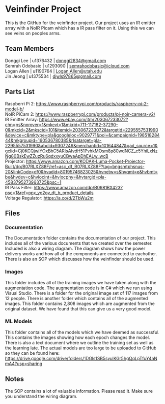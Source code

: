 # Veinfinder Project
This is the GitHub for the veinfinder project. Our project uses an IR emitter array with a NoIR Picam which has a IR pass filter on it. Using this we can see veins on peoples arms.

## Team Members
Donggi Lee | u1376432 | donggi2834@gmail.com <br />
Semrah Odobasic | u1293090 | semrahodobasic@icloud.com <br />
Logan Allen | u1190764 | Logan.Allen@utah.edu <br />
Jin Jeong   | u1375534 | djwls97865@gmail.com <br />

## Parts List
Raspberri Pi 2: https://www.raspberrypi.com/products/raspberry-pi-2-model-b/ <br />
NoIR PiCam 2: https://www.raspberrypi.com/products/pi-noir-camera-v2/ <br />
IR Emitter Array: https://www.ebay.com/itm/203067233072?chn=ps&norover=1&mkevt=1&mkrid=711-117182-37290-0&mkcid=2&mkscid=101&itemid=203067233072&targetid=2295557531990&device=c&mktype=pla&googleloc=9029771&poi=&campaignid=19851828444&mkgroupid=160536780385&rlsatarget=pla-2295557531990&abcId=9307249&merchantid=101644847&gad_source=1&gclid=Cj0KCQjwiYOxBhC5ARIsAIvdH51PvhkMOsm8p80wdNCZ_c5YhiLxNzNg80BskEwZZuzRu6qdxxyuCBwaApDhEALw_wcB <br />
Projector: https://www.amazon.com/KODAK-Luma-Pocket-Projector-Built/dp/B07RLXZ88F/ref=asc_df_B07RLXZ88F?tag=bngsmtphsnus-20&linkCode=df0&hvadid=80195746823025&hvnetw=s&hvqmt=e&hvbmt=be&hvdev=c&hvlocint=&hvlocphy=&hvtargid=pla-4583795273963725&psc=1 <br />
IR Pass Filter: https://www.amazon.com/dp/B0981BX423?psc=1&ref=ppx_yo2ov_dt_b_product_details <br />
Voltage Regulator: https://a.co/d/2TbWu2m <br />

## Files
### Documentation
The Documentation folder contains the documentation of our project. This includes all of the various documents that we created over the semester. Included is also a wiring diagram. The diagram shows how the power delivery works and how all of the components are connected to eachother. There is also an SOP which discusses how the veinfinder should be used.

### Images
This folder includes all of the training images we have taken along with the augmentation code. The augmentation code is in C# which we run using Visual Studio. There is a folder for the original image set of 117 images from 12 people. There is another folder which contains all of the augmented images. This folder contains 2,808 images which are augmented from the original dataset. We have found that this can give us a very good model.

### ML Models
This folder contains all of the models which we have deemed as successful. This contains the images showing how each epoch changes the model. There is also a text document where we outline the training set as well as the learning late. The actual models are too large to be uploaded to GitHub so they can be found here: https://drive.google.com/drive/folders/1DGls1SB5syulKGr5hgQqLpTfuY4aNmA4?usp=sharing

## Notes
The SOP contains a lot of valuable information. Please read it. Make sure you understand the wiring diagram.